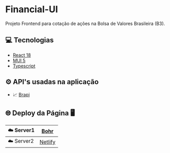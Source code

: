 <h1>Financial-UI</h1>

Projeto Frontend para cotação de ações na Bolsa de Valores Brasileira (B3).

## 💻 Tecnologias ##

- [React 18]()
- [MUI 5]()
- [Typescript]()

## ⚙️ API'𝘀 usadas na aplicação ##

- 📈 [Brapi](https://brapi.dev/)

## 🌐 Deploy da Página 🖥️

| ☁️ Server1 | [Bohr](https://financial-ui.bohr.io/)                     |
| ---------- | --------------------------------------------------------- |
| ☁️ Server2 | [Netlify](https://financial-ui.netlify.app/)  |
